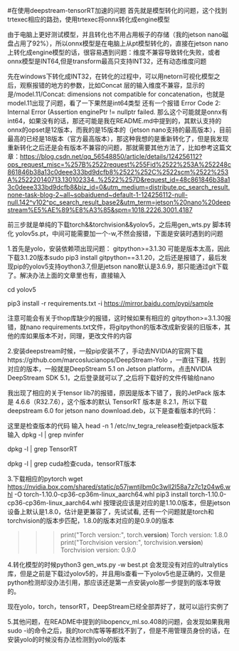 #在使用deepstream-tensorRT加速的问题
首先就是模型转化的问题，这个找到trtexec相应的路劲，使用trtexec将onnx转化成engine模型

由于电脑上更好测试模型，并且转化也不用占用板子的存储（我的jetson nano磁盘占用了92%），所以onnx模型是在电脑上从pt模型转化的，直接在jetson nano上转化成engine模型的话，很容易遇到问题：维度不兼容导致转化失败，或者onnx模型是INT64,但是transform最高只支持INT32，还有动态维度问题

先在windows下转化成INT32，在转化的过程中，可以用netorn可视化模型之后，观察报错的地方的参数，比如Concat 层的输入维度不兼容，显示的是/model.11/Concat: dimensions not compatible for concatenation，也就是model.11出现了问题，看了一下果然是int64类型
还有一个报错 Error Code 2: Internal Error (Assertion enginePtr != nullptr failed. 那么这个可能就是onnx有int64，如果没有的话，那还可能是我在README.md中提到的，其默认支持的onnx的opset是12版本，而我的是15版本的（jetson nano支持的最高版本），目前最高的已经是18版本（官方最高版本），那这种我想的是重新转化了，但是我发现重新转化之后还是会有版本不兼容的问题，那就需要其他方法了，比如参考这篇文章：https://blog.csdn.net/qq_56548850/article/details/124256112?ops_request_misc=%257B%2522request%255Fid%2522%253A%252248c861846b38a13c0deee333bd9dcfb8%2522%252C%2522scm%2522%253A%252220140713.130102334..%2522%257D&request_id=48c861846b38a13c0deee333bd9dcfb8&biz_id=0&utm_medium=distribute.pc_search_result.none-task-blog-2~all~sobaiduend~default-1-124256112-null-null.142^v102^pc_search_result_base2&utm_term=jetson%20nano%20deepstream%E5%AE%89%E8%A3%85&spm=1018.2226.3001.4187 

前三步就是单纯的下载torch&&torchvision&&yolov5，之后用gen_wts.py 脚本转化 yolov5s.pt，中间可能需要加一个-w,不然会报错，下面是安装时遇到的问题

1.首先是yolo，安装依赖项出现问题： gitpython>=3.1.30 可能是版本太高，因此下载3.1.20版本sudo pip3 install gitpython==3.1.20，之后还是报错了，最后发现pip的yolov5支持oython3.7,但是jetson nano默认是3.6.9，那只能通过git下载了。解决办法上面的文章里也有，直接输入

cd yolov5

pip3 install -r requirements.txt -i https://mirror.baidu.com/pypi/sample

注意可能会有关于thop库缺少的报错，这时候如果有相应的 gitpython>=3.1.30报错，就nano requirements.txt文件，将gitpython的版本改成新安装的旧版本，其他的库如果版本不对，同理，更改文件的内容

2.安装deepstream时候，一般pip安装不了，手动去NVIDIA的官网下载https://github.com/marcoslucianops/DeepStream-Yolo
，一直往下翻，找到对应的版本，一般就是DeepStream 5.1 on Jetson platform，点击NVIDIA DeepStream SDK 5.1，之后登录就可以了,之后将下载好的文件传输给nano

我出现了相应的关于tensor lib7的报错，原因是版本下错了，我的JetPack 版本是 4.6.6（R32.7.6），这个版本的默认 TensorRT 版本是 8.2.1，所以下载deepstream 6.0 for jetson nano download.deb，以下是查看版本的代码：

这里是检查版本的代码
输入 
head -n 1 /etc/nv_tegra_release检查jetpack版本
输入
dpkg -l | grep nvinfer

dpkg -l | grep TensorRT

dpkg -l | grep cuda检查cuda，tensorRT版本

3.下载相应的pytorch  wget https://nvidia.box.com/shared/static/p57jwntjlbm0c3wll2l58a7z7c1z04w6.whl -O torch-1.10.0-cp36-cp36m-linux_aarch64.whl
pip3 install torch-1.10.0-cp36-cp36m-linux_aarch64.whl   按理说应该是对应的是1.10.0版本，但是jetson设备上默认是1.8.0，估计是更兼容了，先试试看,
还有一个问题就是torch和torchvision的版本步匹配，1.8.0的版本对应的是0.9.0的版本
>>> print("Torch version:", torch.__version__)
Torch version: 1.8.0
>>> print("Torchvision version:", torchvision.__version__)
Torchvision version: 0.9.0

4.转化模型的时候python3 gen_wts.py -w best.pt 会发现没有对应的ultralytics库，但是之前是下载过yolov5的，并且用ls查看一下yolov5也是正确的，又但是python检测却没办法引用，那应该还是第一点安装yolo那一步提到的版本导致的。

现在yolo，torch，tensorRT，DeepStream已经全部弄好了，就可以运行实例了

5.其他问题，在README中提到的libopencv_ml.so.408的问题，会发现如果我用sudo -i的命令之后，我的torch库等等都找不到了，但是不用管理员身份的话，在安装yolo的时候没有办法检测到yolo的版本





